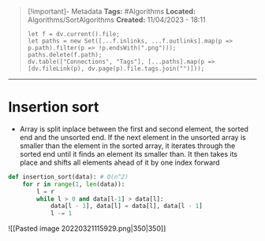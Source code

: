 > [!important]- Metadata
> **Tags:** #Algorithms 
> **Located:** Algorithms/SortAlgorithms
> **Created:** 11/04/2023 - 18:11
> ```dataviewjs
> let f = dv.current().file;
> let paths = new Set([...f.inlinks, ...f.outlinks].map(p => p.path).filter(p => !p.endsWith(".png")));
> paths.delete(f.path);
> dv.table(["Connections", "Tags"], [...paths].map(p => [dv.fileLink(p), dv.page(p).file.tags.join("")]));
> ```

___
# Insertion sort
- Array is split inplace between the first and second element, the sorted end and the unsorted end. If the next element in the unsorted array is smaller than the element in the sorted array, it iterates through the sorted end until it finds an element its smaller than. It then takes its place and shifts all elements ahead of it by one index forward
```python
def insertion_sort(data): # O(n^2)
    for r in range(1, len(data)):
        l = r
        while l > 0 and data[l-1] > data[l]:
            data[l - 1], data[l] = data[l], data[l - 1]
            l -= 1
```
![[Pasted image 20220321115929.png|350|350]]